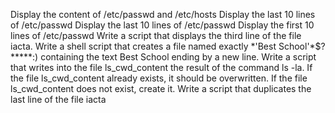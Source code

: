 Display the content of /etc/passwd and /etc/hosts
Display the last 10 lines of /etc/passwd
Display the last 10 lines of /etc/passwd
Display the first 10 lines of /etc/passwd
Write a script that displays the third line of the file iacta. 
Write a shell script that creates a file named exactly \*\'Best School\'\*$\?\*\*\*\*\*:) containing the text Best School ending by a new line.
Write a script that writes into the file ls_cwd_content the result of the command ls -la. If the file ls_cwd_content already exists, it should be overwritten. If the file ls_cwd_content does not exist, create it.
Write a script that duplicates the last line of the file iacta

